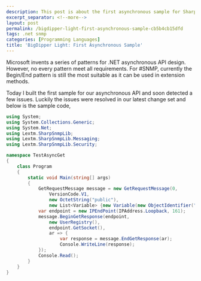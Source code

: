 ```yaml
---
description: This post is about the first asynchronous sample for Sharp SNMP Library.
excerpt_separator: <!--more-->
layout: post
permalink: /bigdipper-light-first-asynchronous-sample-cb5b4cb15dfd
tags: .net snmp
categories: [Programming Languages]
title: 'BigDipper Light: First Asynchronous Sample'
---
```

Microsoft invents a series of patterns for .NET asynchronous API design. However, no every pattern meet all requirements. For #SNMP, currently the Begin/End pattern is still the most suitable as it can be used in extension methods.
<!--more-->

Today I built the first sample for our asynchronous API and soon detected a few issues. Luckily the issues were resolved in our latest change set and below is the sample code,

``` csharp
using System;
using System.Collections.Generic;
using System.Net;
using Lextm.SharpSnmpLib;
using Lextm.SharpSnmpLib.Messaging;
using Lextm.SharpSnmpLib.Security;

namespace TestAsyncGet
{
    class Program
    {
        static void Main(string[] args)
        {
            GetRequestMessage message = new GetRequestMessage(0,
                VersionCode.V1,
                new OctetString("public"),
                new List<Variable> {new Variable(new ObjectIdentifier("1.3.6.1.1.1.0"))});
            var endpoint = new IPEndPoint(IPAddress.Loopback, 161);
            message.BeginGetResponse(endpoint,
                new UserRegistry(),
                endpoint.GetSocket(),
                ar => {
                    var response = message.EndGetResponse(ar);
                    Console.WriteLine(response);
            });
            Console.Read();
        }
    }
}
```
